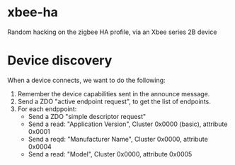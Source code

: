 # xbee-ha
Random hacking on the zigbee HA profile, via an Xbee series 2B device

# Device discovery

When a device connects, we want to do the following:

1. Remember the device capabilities sent in the announce message. 
1. Send a ZDO "active endpoint request", to get the list of endpoints.
1. For each endppoint:
    * Send a ZDO "simple descriptor request"
    * Send a read: "Application Version", Cluster 0x0000 (basic), attribute 0x0001
    * Send a reqd: "Manufacturer Name", Cluster 0x0000, attribute 0x0004
    * Send a read: "Model", Cluster 0x0000, attribute 0x0005
    

    